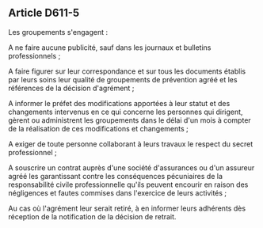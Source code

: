 Article D611-5
----
Les groupements s'engagent :

A ne faire aucune publicité, sauf dans les journaux et bulletins professionnels
;

A faire figurer sur leur correspondance et sur tous les documents établis par
leurs soins leur qualité de groupements de prévention agréé et les références de
la décision d'agrément ;

A informer le préfet des modifications apportées à leur statut et des
changements intervenus en ce qui concerne les personnes qui dirigent, gèrent ou
administrent les groupements dans le délai d'un mois à compter de la réalisation
de ces modifications et changements ;

A exiger de toute personne collaborant à leurs travaux le respect du secret
professionnel ;

A souscrire un contrat auprès d'une société d'assurances ou d'un assureur agréé
les garantissant contre les conséquences pécuniaires de la responsabilité civile
professionnelle qu'ils peuvent encourir en raison des négligences et fautes
commises dans l'exercice de leurs activités ;

Au cas où l'agrément leur serait retiré, à en informer leurs adhérents dès
réception de la notification de la décision de retrait.

